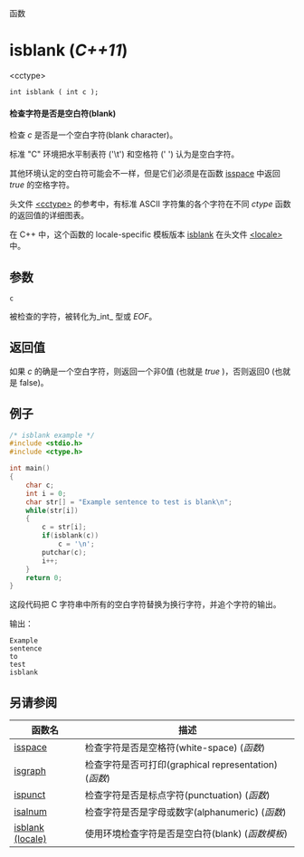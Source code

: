 函数

# isblank (_C++11_)

\<cctype\>

`int isblank ( int c );`

#### 检查字符是否是空白符(blank)

检查 _c_ 是否是一个空白字符(blank character)。

标准 "C" 环境把水平制表符 ('\t') 和空格符 (' ') 认为是空白字符。

其他环境认定的空白符可能会不一样，但是它们必须是在函数 [isspace](isspace.md) 中返回 _true_ 的空格字符。

头文件 [\<cctype\>](README.md) 的参考中，有标准 ASCII 字符集的各个字符在不同 _ctype_ 函数的返回值的详细图表。

在 C++ 中，这个函数的 locale-specific 模板版本 [isblank](../../Other/locale/isblank.md) 在头文件 [\<locale\>](../../Other/locale/README.md)中。


## 参数

`c`

被检查的字符，被转化为_int_ 型或 _EOF_。


## 返回值
如果 _c_ 的确是一个空白字符，则返回一个非0值 (也就是 _true_ )，否则返回0 (也就是 false)。

## 例子

```cpp
/* isblank example */
#include <stdio.h>
#include <ctype.h>

int main()
{
	char c;
	int i = 0;
	char str[] = "Example sentence to test is blank\n";
	while(str[i])
	{
		c = str[i];
		if(isblank(c))
			c = '\n';
		putchar(c);
		i++;
	}
	return 0;
}
```
这段代码把 C 字符串中所有的空白字符替换为换行字符，并追个字符的输出。

输出：  
```
Example
sentence
to
test
isblank
```


## 另请参阅

函数名                | 描述
--------------------- | ----------------------------------------------------------------------------
[isspace](isspace.md) | 检查字符是否是空格符(white-space) (_函数_)
[isgraph](isgraph.md) | 检查字符是否可打印(graphical representation) (_函数_)
[ispunct](ispunct.md) | 检查字符是否是标点字符(punctuation) (_函数_)
[isalnum](isalnum.md) | 检查字符是否是字母或数字(alphanumeric) (_函数_)
[isblank (locale)](../../Other/locale/isblank.md) | 使用环境检查字符是否是空白符(blank) (_函数模板_)
